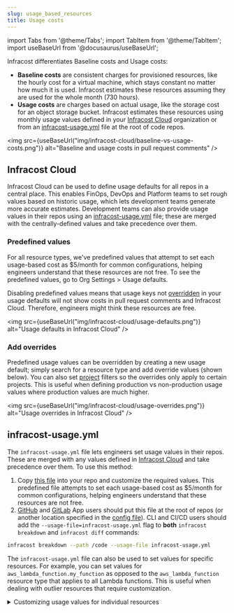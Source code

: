 ```yaml
---
slug: usage_based_resources
title: Usage costs
---
```


import Tabs from '@theme/Tabs';
import TabItem from '@theme/TabItem';
import useBaseUrl from '@docusaurus/useBaseUrl';

Infracost differentiates Baseline costs and Usage costs:
- **Baseline costs** are consistent charges for provisioned resources, like the hourly cost for a virtual machine, which stays constant no matter how much it is used. Infracost estimates these resources assuming they are used for the whole month (730 hours).
- **Usage costs** are charges based on actual usage, like the storage cost for an object storage bucket. Infracost estimates these resources using monthly usage values defined in your [Infracost Cloud](#infracost-cloud) organization or from an [infracost-usage.yml](#infracost-usageyml) file at the root of code repos. 

<img src={useBaseUrl("img/infracost-cloud/baseline-vs-usage-costs.png")} alt="Baseline and usage costs in pull request comments" />

## Infracost Cloud

Infracost Cloud can be used to define usage defaults for all repos in a central place. This enables FinOps, DevOps and Platform teams to set rough values based on historic usage, which lets development teams generate more accurate estimates. Development teams can also provide usage values in their repos using an [infracost-usage.yml](#infracost-usageyml) file; these are merged with the centrally-defined values and take precedence over them.

### Predefined values

For all resource types, we've predefined values that attempt to set each usage-based cost as $5/month for common configurations, helping engineers understand that these resources are not free. To see the predefined values, go to Org Settings > Usage defaults.

Disabling predefined values means that usage keys not [overridden](#add-overrides) in your usage defaults will not show costs in pull request comments and Infracost Cloud. Therefore, engineers might think these resources are free.

<img src={useBaseUrl("img/infracost-cloud/usage-defaults.png")} alt="Usage defaults in Infracost Cloud" />

### Add overrides

Predefined usage values can be overridden by creating a new usage default; simply search for a resource type and add override values (shown below). You can also set [project](/docs/infracost_cloud/key_concepts/#projects) filters so the overrides only apply to certain projects. This is useful when defining production vs non-production usage values where production values are much higher.

<img src={useBaseUrl("img/infracost-cloud/usage-overrides.png")} alt="Usage overrides in Infracost Cloud" />

## infracost-usage.yml

The `infracost-usage.yml` file lets engineers set usage values in their repos. These are merged with any values defined in [Infracost Cloud](#infracost-cloud) and take precedence over them. To use this method:

1. Copy [this file](https://github.com/infracost/infracost/blob/master/infracost-usage-defaults.medium.yml) into your repo and customize the required values. This predefined file attempts to set each usage-based cost as $5/month for common configurations, helping engineers understand that these resources are not free.
2. [GitHub](/docs/integrations/github_app/) and [GitLab](/docs/integrations/gitlab_app/) App users should put this file at the root of repos (or another location specified in the [config file](/docs/features/config_file/)). CLI and CI/CD users should add the `--usage-file=infracost-usage.yml` flag to **both** `infracost breakdown` and `infracost diff` commands:

  ```sh
  infracost breakdown --path /code --usage-file infracost-usage.yml
  ```

The `infracost-usage.yml` file can also be used to set values for specific resources. For example, you can set values for `aws_lambda_function.my_function` as opposed to the `aws_lambda_function` resource type that applies to all Lambda functions. This is useful when dealing with outlier resources that require customization.

<details><summary>Customizing usage values for individual resources</summary>

The following `infracost-usage.yml` file demonstrates how values for individual resources can be customized:
```yml
version: 0.1
# Defaults applied to all resources of this type
resource_type_default_usage:
  aws_dynamodb_table:
    storage_gb: 1000 # Set in all DynamoDB table resources

# Values applied to individual resources
resource_usage:
  aws_dynamodb_table.my_table:
    monthly_write_request_units: 200 # Merged with default that defines storage_gb, so both attributes are set for this resource

  aws_dynamodb_table.my_other_table:
    storage_gb: 50 # Overrides the default

  # Use the full path of the resource for modules (same value that Infracost outputs in the Name column)
  module.my_module.aws_dynamodb_table.my_table:
    storage_gb: 1000
```

#### Resource arrays/maps

The wildcard character `[*]` can be used for resource arrays (resources with [`count` meta-argument](https://www.terraform.io/docs/language/meta-arguments/count.html)) and resource maps (resources with [`for_each` meta-argument](https://www.terraform.io/docs/language/meta-arguments/for_each.html)), such as AWS CloudWatch Log Groups. Infracost will apply the usage values individually to each element of the array/map (they all get the same values). If both an array element such as `this[0]` (or map element such as `this["foo"]`) and `[*]` are specified for a resource, only the array/map element's usage will be applied to that resource. This enables you to define default values using `[*]` and override specific elements using their index or key.

<Tabs
  defaultValue="using-array-wildcard"
  values={[
    {label: 'Using array or map wildcard', value: 'using-array-wildcard'},
    {label: 'Array without wildcard', value: 'array-without-wildcard'},
    {label: 'Map without wildcard', value: 'map-without-wildcard'}
  ]}>
  <TabItem value="using-array-wildcard">

  ```yml
  version: 0.1
  resource_usage:
    aws_cloudwatch_log_group.my_group[*]:
      storage_gb: 1000
      monthly_data_ingested_gb: 1000
      monthly_data_scanned_gb: 200
    mod.my_module[*].aws_cloudwatch_log_group.my_group[*]:
      storage_gb: 1000
      monthly_data_ingested_gb: 1000
      monthly_data_scanned_gb: 200
  ```
  </TabItem>
  <TabItem value="array-without-wildcard">

  ```yml
  version: 0.1
  resource_usage:  
    aws_cloudwatch_log_group.my_group[0]:
      storage_gb: 1000
      monthly_data_ingested_gb: 1000
      monthly_data_scanned_gb: 200

    aws_cloudwatch_log_group.my_group[1]:
      storage_gb: 1000
      monthly_data_ingested_gb: 1000
      monthly_data_scanned_gb: 200

    aws_cloudwatch_log_group.my_group[3]:
      storage_gb: 1000
      monthly_data_ingested_gb: 1000
      monthly_data_scanned_gb: 200

    mod.my_mod[0].aws_cloudwatch_log_group.my_group[0]:
      storage_gb: 1000
      monthly_data_ingested_gb: 1000
      monthly_data_scanned_gb: 200

    mod.my_mod[1].aws_cloudwatch_log_group.my_group[0]:
      storage_gb: 1000
      monthly_data_ingested_gb: 1000
      monthly_data_scanned_gb: 200
  ```
  </TabItem>
  <TabItem value="map-without-wildcard">

  ```yml
  version: 0.1
  resource_usage:
    aws_cloudwatch_log_group.my_group["foo"]:
      storage_gb: 1000
      monthly_data_ingested_gb: 1000
      monthly_data_scanned_gb: 200

    mod.my_mod["bar"].aws_cloudwatch_log_group.my_group["foo"]:
      storage_gb: 1000
      monthly_data_ingested_gb: 1000
      monthly_data_scanned_gb: 200
  ```
  </TabItem>
</Tabs>

#### EC2 reserved instances

What-if anlaysis can be done on AWS EC2 Reserved Instances (RI) using the usage file. The RI type, term and payment option can be defined as shown below, to quickly get a monthly cost estimate. This works with `aws_instance` as well as `aws_eks_node_group` and `aws_autoscaling_group` as they also create EC2 instances. Let us know how you'd like Infracost to show the upfront costs by [creating a GitHub issue](https://github.com/infracost/infracost/issues/).

  ```yml
  version: 0.1
  resource_usage: 
    aws_instance.my_instance:
      operating_system: linux # Override the operating system of the instance, can be: linux, windows, suse, rhel.
      reserved_instance_type: standard # Offering class for Reserved Instances. Can be: convertible, standard.
      reserved_instance_term: 1_year # Term for Reserved Instances. Can be: 1_year, 3_year.
      reserved_instance_payment_option: all_upfront # Payment option for Reserved Instances. Can be: no_upfront, partial_upfront, all_upfront.
  ```

</details>
